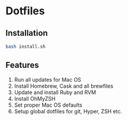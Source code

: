 # Dotfiles

## Installation

```bash
bash install.sh
```

## Features

1. Run all updates for Mac OS
1. Install Homebrew, Cask and all brewfiles
1. Update and install Ruby and RVM
1. Install OhMyZSH
1. Set proper Mac OS defaults
1. Setup global dotfiles for git, Hyper, ZSH etc.
